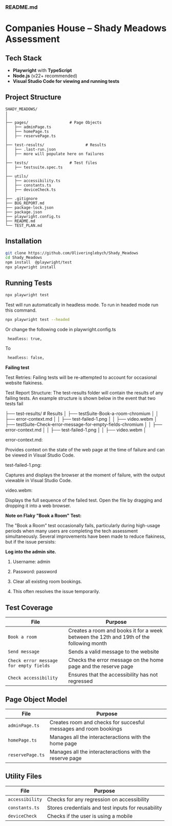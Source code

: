 ### README.md

# Companies House – Shady Meadows Assessment

## Tech Stack
- **Playwright** with **TypeScript**
- **Node.js** (v22+ recommended)
- **Visual Studio Code for viewing and running tests** 

## Project Structure
```
SHADY_MEADOWS/
│
│   
├── pages/                  # Page Objects
│   ├── adminPage.ts
│   ├── homePage.ts
│   ├── reservePage.ts
│
├── test-results/                  # Results
│   ├── .last-run.json
│   ├── more will populate here on failures
│
├── tests/                  # Test files
│   ├── testsuite.spec.ts
│
├── utils/
│   ├── accessibility.ts
│   ├── constants.ts
│   ├── deviceCheck.ts 
│
├── .gitignore
├── BUG_REPORT.md
├── package-lock.json
├── package.json
├── playwright.config.ts
├── README.md
└── TEST_PLAN.md
```

## Installation
```bash
git clone https://github.com/Oliveringlebych/Shady_Meadows
cd Shady_Meadows
npm install  @playwright/test
npx playwright install
```

## Running Tests
```bash
npx playwright test
```
Test will run automatically in headless mode. To run in headed mode run this command.
```bash
npx playwright test --headed
```
Or change the following code in playwright.config.ts
```bash
 headless: true,
```
To
```bash
 headless: false,
```
**Failing test**

Test Retries:
Failing tests will be re-attempted to account for occasional website flakiness.

Test Report Structure:
The test-results folder will contain the results of any failing tests. An example structure is shown below in the event that two tests fail

├── test-results/                  # Results
│   ├── testSuite-Book-a-room-chromium
│   │   ├── error-context.md
│   │   ├── test-failed-1.png
│   │   ├── video.webm
│   ├── testSuite-Check-error-message-for-empty-fields-chromium
│   │   ├── error-context.md
│   │   ├── test-failed-1.png
│   │   ├── video.webm
│

error-context.md:

Provides context on the state of the web page at the time of failure and can be viewed in Visual Studio Code.

test-failed-1.png:

Captures and displays the browser at the moment of failure, with the output viewable in Visual Studio Code.

video.webm:

Displays the full sequence of the failed test. Open the file by dragging and dropping it into a web browser.

**Note on Flaky "Book a Room" Test:**

The "Book a Room" test occasionally fails, particularly during high-usage periods when many users are completing the tech assessment simultaneously. Several improvements have been made to reduce flakiness, but if the issue persists:

**Log into the admin site.**

1. Username: admin

2. Password: password

3. Clear all existing room bookings.

4. This often resolves the issue temporarily.


##  Test Coverage
| File | Purpose |
|------|-------------|
| `Book a room` | Creates a room and books it for a week between the 12th and 19th of the following month |
| `Send message` | Sends a valid message to the website |
| `Check error message for empty fields` | Checks the error message on the home page and the reserve page |
| `Check accessibility` | Ensures that the accessibility has not regressed |


## Page Object Model
| File | Purpose |
|------|---------|
| `adminPage.ts` | Creates room and checks for succesful messages and room bookings |
| `homePage.ts` | Manages all the interacteractions with the home page |
| `reservePage.ts` | Manages all the interacteractions with the reserve page |

## Utility Files
| File | Purpose |
|------|---------|
| `accessibility`| Checks for any regression on accessibility |
| `constants.ts` | Stores credentials and test inputs for reusability |
| `deviceCheck` | Checks if the user is using a mobile |


